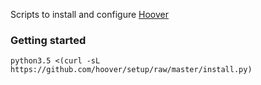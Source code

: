 Scripts to install and configure [Hoover](https://hoover.github.io)

### Getting started
```
python3.5 <(curl -sL https://github.com/hoover/setup/raw/master/install.py)
```
